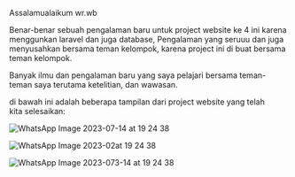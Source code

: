 Assalamualaikum wr.wb

Benar-benar sebuah pengalaman baru untuk project website ke 4 ini karena menggunkan laravel dan juga database, Pengalaman yang seruuu dan juga menyusahkan bersama teman kelompok, karena project ini di buat bersama teman kelompok. 

Banyak ilmu dan pengalaman baru yang saya pelajari bersama teman-teman saya terutama ketelitian, dan wawasan.

di bawah ini adalah beberapa tampilan dari project website yang telah kita selesaikan:

![WhatsApp Image 2023-07-14 at 19 24 38](https://github.com/Shid2iq/PROJECT-UAS-S2/assets/114470649/f0af04b1-06d6-4b4c-afea-e0610c2e49cb)

![WhatsApp Image 2023-02at 19 24 38](https://github.com/Shid2iq/PROJECT-UAS-S2/assets/114470649/d57a8e24-b115-45d1-8db3-83326cab7760)

![WhatsApp Image 2023-073-14 at 19 24 38](https://github.com/Shid2iq/PROJECT-UAS-S2/assets/114470649/82f3ae0f-4766-4966-b190-dbc4e2d00288)
